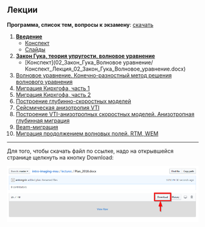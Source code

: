 ## Лекции

**Программа, список тем, вопросы к экзамену**: [скачать](Plan_2018.docx)

1. **[Введение](01_Введение/)**
    - [Конспект](01_Введение/Конспект_Лекция_01_Введение.docx)
    - [Слайды](01_Введение/Слайды_Лекция_01_Введение.pdf)
2. **[Закон Гука, теория упругости, волновое уравнение](02_Закон_Гука_Волновое_уравнение/)**
    - [Конспект](02_Закон_Гука_Волновое уравнение/Конспект_Лекция_02_Закон_Гука_Волновое_уравнение.docx)
3. [Волновое уравнение. Конечно-разностный метод решения волнового уравнения]()
4. [Миграция Кирхгофа, часть 1](Lektsia_04_Kirchhoff.docx)
5. [Миграция Кирхгофа, часть 2]()
6. [Построение глубинно-скоростных моделей]()
7. [Сейсмическая анизотропия VTI](Lektsia_06_VTI.docx)
8. [Построение VTI-анизотропных скоростных моделей. Анизотропная глубинная миграция]()
9. [Beam-миграция]()
10. [Миграция продолжением волновых полей. RTM, WEM]()


-----
Для того, чтобы скачать файл по ссылке, надо на открывшейся странице щелкнуть на кнопку Download:

![Download-info](../misc/how_to_download.png)
